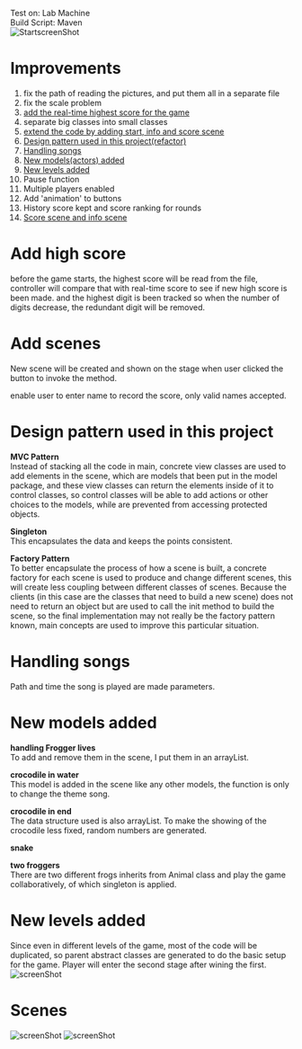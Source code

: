 Test on: Lab Machine<br/>
Build Script: Maven<br/>
![StartscreenShot](https://projects.cs.nott.ac.uk/scyll1/g52swm_cw2_scyll1/raw/master/Frogger/img/cap.PNG)
# Improvements
1. fix the path of reading the pictures, and put them all in a separate file
2. fix the scale problem
3. [add the real-time highest score for the game](#add-high-score)
4. separate big classes into small classes
5. [extend the code by adding start, info and score scene](#add-scenes)
6. [Design pattern used in this project(refactor)](#design-pattern-used-in-this-project)
7. [Handling songs](#handling-songs)
8. [New models(actors) added](#new-models-added)
9. [New levels added](#new-levels-added)
10. Pause function
11. Multiple players enabled
12. Add 'animation' to buttons
13. History score kept and score ranking for rounds
14. [Score scene and info scene](#scenes)

# Add high score
before the game starts, the highest score will be read from the file, controller 
will compare that with real-time score to see if new high score is been made.
and the highest digit is been tracked so when the number of digits decrease, the
redundant digit will be removed.

# Add scenes
New scene will be created and shown on the stage when user clicked the button to 
invoke the method.

enable user to enter name to record the score, only valid names accepted.

# Design pattern used in this project 
**MVC Pattern**<br />
Instead of stacking all the code in main, concrete view classes are used to add 
elements in the scene, which are models that been put in the model package, and 
these view classes can return the elements inside of it to control classes, so 
control classes will be able to add actions or other choices to the models, while
are prevented from accessing protected objects.

**Singleton**<br />
This encapsulates the data and keeps the points consistent.

**Factory Pattern**<br />
To better encapsulate the process of how a scene is built, a concrete factory for 
each scene is used to produce and change different scenes, this will create less
coupling between different classes of scenes.
Because the clients (in this case are the classes that need to build a new scene) 
does not need to return an object but are used to call the init method to build 
the scene, so the final implementation may not really be the factory pattern known,
main concepts are used to improve this particular situation.

# Handling songs 
Path and time the song is played are made parameters.

# New models added
**handling Frogger lives**<br />
To add and remove them in the scene, I put them in an arrayList.

**crocodile in water**<br />
This model is added in the scene like any other models, the function is only to
change the theme song.

**crocodile in end**<br />
The data structure used is also arrayList. To make the showing of the crocodile less 
fixed, random numbers are generated.

**snake**<br />

**two froggers**<br />
There are two different frogs inherits from Animal class and play the game 
collaboratively, of which singleton is applied.

# New levels added
Since even in different levels of the game, most of the code will be duplicated, so
parent abstract classes are generated to do the basic setup for the game.
Player will enter the second stage after wining the first.<br />
![screenShot](https://projects.cs.nott.ac.uk/scyll1/g52swm_cw2_scyll1/raw/master/Frogger/img/screenShot.PNG)

# Scenes
![screenShot](https://projects.cs.nott.ac.uk/scyll1/g52swm_cw2_scyll1/raw/master/Frogger/img/infopic.PNG)
![screenShot](https://projects.cs.nott.ac.uk/scyll1/g52swm_cw2_scyll1/raw/master/Frogger/img/score.PNG)